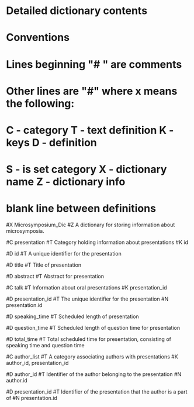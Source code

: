 # Detailed dictionary contents
# Conventions
# Lines beginning "# " are comments
# Other lines are "#<X>" where x means the following:
# C - category T - text definition K - keys D - definition
# S - is set category X - dictionary name Z - dictionary info
# blank line between definitions

#X Microsymposium_Dic
#Z A dictionary for storing information about microsymposia.

#C presentation
#T Category holding information about presentations
#K id

#D id
#T A unique identifier for the presentation

#D title
#T Title of presentation

#D abstract
#T Abstract for presentation


#C talk
#T Information about oral presentations
#K presentation_id

#D presentation_id
#T The unique identifier for the presentation
#N presentation.id

#D speaking_time
#T Scheduled length of presentation

#D question_time
#T Scheduled length of question time for presentation

#D total_time
#T Total scheduled time for presentation, consisting of speaking time and question time


#C author_list
#T A category associating authors with presentations
#K author_id, presentation_id

#D author_id
#T Identifier of the author belonging to the presentation
#N author.id

#D presentation_id
#T Identifier of the presentation that the author is a part of
#N presentation.id


